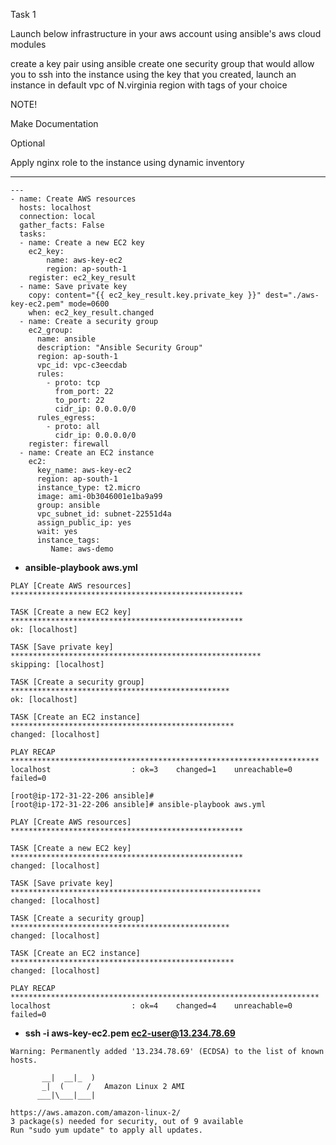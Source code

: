 Task 1

Launch below infrastructure in your aws account using ansible's aws cloud modules


create a key pair using ansible
create one security group that would allow you to ssh into the instance
using the key that you created, launch an instance in default vpc of N.virginia region with tags of your choice


NOTE!

Make Documentation


Optional

Apply nginx role to the instance using dynamic inventory

-------------------------------------------------------------------------    

```
---
- name: Create AWS resources
  hosts: localhost
  connection: local
  gather_facts: False
  tasks:
  - name: Create a new EC2 key
    ec2_key:
        name: aws-key-ec2
        region: ap-south-1
    register: ec2_key_result
  - name: Save private key
    copy: content="{{ ec2_key_result.key.private_key }}" dest="./aws-key-ec2.pem" mode=0600
    when: ec2_key_result.changed
  - name: Create a security group
    ec2_group:
      name: ansible
      description: "Ansible Security Group"
      region: ap-south-1
      vpc_id: vpc-c3eecdab
      rules:
        - proto: tcp
          from_port: 22
          to_port: 22
          cidr_ip: 0.0.0.0/0
      rules_egress:
        - proto: all
          cidr_ip: 0.0.0.0/0
    register: firewall
  - name: Create an EC2 instance
    ec2:
      key_name: aws-key-ec2
      region: ap-south-1
      instance_type: t2.micro
      image: ami-0b3046001e1ba9a99
      group: ansible
      vpc_subnet_id: subnet-22551d4a
      assign_public_ip: yes
      wait: yes
      instance_tags:
         Name: aws-demo
```



*  **ansible-playbook aws.yml** 

```
PLAY [Create AWS resources] ****************************************************

TASK [Create a new EC2 key] ****************************************************
ok: [localhost]

TASK [Save private key] ********************************************************
skipping: [localhost]

TASK [Create a security group] *************************************************
ok: [localhost]

TASK [Create an EC2 instance] **************************************************
changed: [localhost]

PLAY RECAP *********************************************************************
localhost                  : ok=3    changed=1    unreachable=0    failed=0

[root@ip-172-31-22-206 ansible]#
[root@ip-172-31-22-206 ansible]# ansible-playbook aws.yml

PLAY [Create AWS resources] ****************************************************

TASK [Create a new EC2 key] ****************************************************
changed: [localhost]

TASK [Save private key] ********************************************************
changed: [localhost]

TASK [Create a security group] *************************************************
changed: [localhost]

TASK [Create an EC2 instance] **************************************************
changed: [localhost]

PLAY RECAP *********************************************************************
localhost                  : ok=4    changed=4    unreachable=0    failed=0

```

*  **ssh -i aws-key-ec2.pem ec2-user@13.234.78.69**
  

```
Warning: Permanently added '13.234.78.69' (ECDSA) to the list of known hosts.

       __|  __|_  )
       _|  (     /   Amazon Linux 2 AMI
      ___|\___|___|

https://aws.amazon.com/amazon-linux-2/
3 package(s) needed for security, out of 9 available
Run "sudo yum update" to apply all updates.
```

